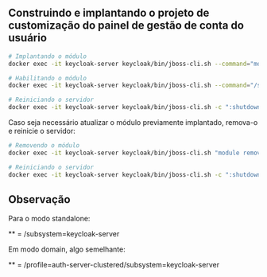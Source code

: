 ## Construindo e implantando o projeto de customização do painel de gestão de conta do usuário

```bash
# Implantando o módulo
docker exec -it keycloak-server keycloak/bin/jboss-cli.sh --command="module add --name=br.gov.dataprev.keycloak.account-profile-panel \n --dependencies=org.keycloak.keycloak-core,org.keycloak.keycloak-server-spi,org.keycloak.keycloak-server-spi-private,org.keycloak.keycloak-services,javax.ws.rs.api \n --resources=workspace/account-profile-panel/target/account-profile-panel.jar" --connect

# Habilitando o módulo
docker exec -it keycloak-server keycloak/bin/jboss-cli.sh --command="/subsystem=keycloak-server:list-add(name=providers,value="module:br.gov.dataprev.keycloak.account-profile-panel")" --connect

# Reiniciando o servidor
docker exec -it keycloak-server keycloak/bin/jboss-cli.sh -c ":shutdown(restart=true)"
```

Caso seja necessário atualizar o módulo previamente implantado, remova-o e reinicie o servidor:

```bash
# Removendo o módulo
docker exec -it keycloak-server keycloak/bin/jboss-cli.sh "module remove --name=br.gov.dataprev.keycloak.account-profile-panel" --connect

# Reiniciando o servidor
docker exec -it keycloak-server keycloak/bin/jboss-cli.sh -c ":shutdown(restart=true)"
```

## Observação

Para o modo standalone:

** = /subsystem=keycloak-server

Em modo domain, algo semelhante:

** = /profile=auth-server-clustered/subsystem=keycloak-server